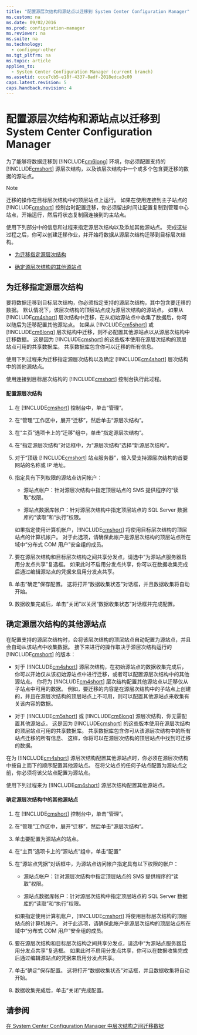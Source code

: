 ```yaml
---
title: "配置源层次结构和源站点以迁移到 System Center Configuration Manager"
ms.custom: na
ms.date: 09/02/2016
ms.prod: configuration-manager
ms.reviewer: na
ms.suite: na
ms.technology: 
  - configmgr-other
ms.tgt_pltfrm: na
ms.topic: article
applies_to: 
  - System Center Configuration Manager (current branch)
ms.assetid: ccce7cb5-e18f-4337-8adf-2018edca3c00
caps.latest.revision: 5
caps.handback.revision: 4
---
```

# 配置源层次结构和源站点以迁移到 System Center Configuration Manager
为了能够将数据迁移到 [!INCLUDE[cm6long](../LocTest/includes/cm6long_md.md)] 环境，你必须配置支持的 [!INCLUDE[cmshort](../LocTest/includes/cmshort_md.md)] 源层次结构，以及该层次结构中一个或多个包含要迁移的数据的源站点。  
  
> [!NOTE]  
>  迁移的操作在目标层次结构中的顶层站点上运行。 如果在使用连接到主子站点的 [!INCLUDE[cmshort](../LocTest/includes/cmshort_md.md)] 控制台时配置迁移，你必须留出时间让配置复制到管理中心站点，开始运行，然后将状态复制回连接到的主站点。  
  
 使用下列部分中的信息和过程来指定源层次结构以及添加其他源站点。 完成这些过程之后，你可以创建迁移作业，并开始将数据从源层次结构迁移到目标层次结构。  
  
-   [为迁移指定源层次结构](#BKBM_ConfigSrcHierarchy)  
  
-   [确定源层次结构的其他源站点](#BKBM_ConfigSrcSites)  
  
##  <a name="BKBM_ConfigSrcHierarchy"></a> 为迁移指定源层次结构  
 要将数据迁移到目标层次结构，你必须指定支持的源层次结构，其中包含要迁移的数据。 默认情况下，该层次结构的顶层站点成为源层次结构的源站点。 如果从 [!INCLUDE[cm4short](../LocTest/includes/cm4short_md.md)] 层次结构中迁移，在从初始源站点中收集了数据后，你可以随后为迁移配置其他源站点。 如果从 [!INCLUDE[cm5short](../LocTest/includes/cm5short_md.md)] 或 [!INCLUDE[cm6long](../LocTest/includes/cm6long_md.md)] 层次结构中迁移，则不必配置其他源站点以从源层次结构中迁移数据。 这是因为 [!INCLUDE[cmshort](../LocTest/includes/cmshort_md.md)] 的这些版本使用在源层次结构的顶层站点可用的共享数据库。 共享数据库包含你可以迁移的所有信息。  
  
 使用下列过程来为迁移指定源层次结构以及确定 [!INCLUDE[cm4short](../LocTest/includes/cm4short_md.md)] 层次结构中的其他源站点。  
  
 使用连接到目标层次结构的 [!INCLUDE[cmshort](../LocTest/includes/cmshort_md.md)] 控制台执行此过程。  
  
#### 配置源层次结构  
  
1.  在 [!INCLUDE[cmshort](../LocTest/includes/cmshort_md.md)] 控制台中，单击“管理”。  
  
2.  在“管理”工作区中，展开“迁移”，然后单击“源层次结构”。  
  
3.  在“主页”选项卡上的“迁移”组中，单击“指定源层次结构”。  
  
4.  在“指定源层次结构”对话框中，为“源层次结构”选择“新源层次结构”。  
  
5.  对于“顶级 [!INCLUDE[cmshort](../LocTest/includes/cmshort_md.md)] 站点服务器”，输入受支持源层次结构的首要网站的名称或 IP 地址。  
  
6.  指定具有下列权限的源站点访问帐户：  
  
    -   源站点帐户：针对源层次结构中指定顶层站点的 SMS 提供程序的“读取”权限。  
  
    -   源站点数据库帐户：针对源层次结构中指定顶层站点的 SQL Server 数据库的“读取”和“执行”权限。  
  
     如果指定使用计算机帐户，[!INCLUDE[cmshort](../LocTest/includes/cmshort_md.md)] 将使用目标层次结构的顶层站点的计算机帐户。 对于此选项，请确保此帐户是源层次结构的顶层站点所在域中“分布式 COM 用户”安全组的成员。  
  
7.  要在源层次结构和目标层次结构之间共享分发点，请选中“为源站点服务器启用分发点共享”复选框。 如果此时不启用分发点共享，你可以在数据收集完成后通过编辑源站点的凭据来启用分发点共享。  
  
8.  单击“确定”保存配置。 这将打开“数据收集状态”对话框，并且数据收集将自动开始。  
  
9. 数据收集完成后，单击“关闭”以关闭“数据收集状态”对话框并完成配置。  
  
##  <a name="BKBM_ConfigSrcSites"></a> 确定源层次结构的其他源站点  
 在配置支持的源层次结构时，会将该层次结构的顶层站点自动配置为源站点，并且会自动从该站点中收集数据。 接下来进行的操作取决于源层次结构运行的 [!INCLUDE[cmshort](../LocTest/includes/cmshort_md.md)] 的版本：  
  
-   对于 [!INCLUDE[cm4short](../LocTest/includes/cm4short_md.md)] 源层次结构，在初始源站点的数据收集完成后，你可以开始仅从该初始源站点中进行迁移，或者可以配置源层次结构中的其他源站点。 你将为 [!INCLUDE[cm4short](../LocTest/includes/cm4short_md.md)] 层次结构配置其他源站点以迁移仅从子站点中可用的数据。 例如，要迁移的内容是在源层次结构中的子站点上创建的，并且在源层次结构的顶层站点上不可用，则可以配置其他源站点来收集有关该内容的数据。  
  
-   对于 [!INCLUDE[cm5short](../LocTest/includes/cm5short_md.md)] 或 [!INCLUDE[cm6long](../LocTest/includes/cm6long_md.md)] 源层次结构，你无需配置其他源站点。 这是因为 [!INCLUDE[cmshort](../LocTest/includes/cmshort_md.md)] 的这些版本使用在源层次结构的顶层站点可用的共享数据库。 共享数据库包含你可从该源层次结构中的所有站点迁移的所有信息、 这样，你将可以在源层次结构的顶层站点中找到可迁移的数据。  
  
 在为 [!INCLUDE[cm4short](../LocTest/includes/cm4short_md.md)] 源层次结构配置其他源站点时，你必须在源层次结构中按自上而下的顺序配置其他源站点。 在将父站点的任何子站点配置为源站点之前，你必须将该父站点配置为源站点。  
  
 使用下列过程来为 [!INCLUDE[cm4short](../LocTest/includes/cm4short_md.md)] 源层次结构配置其他源站点。  
  
#### 确定源层次结构中的其他源站点  
  
1.  在 [!INCLUDE[cmshort](../LocTest/includes/cmshort_md.md)] 控制台中，单击“管理”。  
  
2.  在“管理”工作区中，展开“迁移”，然后单击“源层次结构”。  
  
3.  单击要配置为源站点的站点。  
  
4.  在“主页”选项卡上的“源站点”组中，单击“配置”  
  
5.  在“源站点凭据”对话框中，为源站点访问帐户指定具有以下权限的帐户：  
  
    -   源站点帐户：针对源层次结构中指定顶层站点的 SMS 提供程序的“读取”权限。  
  
    -   源站点数据库帐户：针对源层次结构中指定顶层站点的 SQL Server 数据库的“读取”和“执行”权限。  
  
     如果指定使用计算机帐户，[!INCLUDE[cmshort](../LocTest/includes/cmshort_md.md)] 将使用目标层次结构的顶层站点的计算机帐户。 对于此选项，请确保此帐户是源层次结构的顶层站点所在域中“分布式 COM 用户”安全组的成员。  
  
6.  要在源层次结构和目标层次结构之间共享分发点，请选中“为源站点服务器启用分发点共享”复选框。 如果此时不启用分发点共享，你可以在数据收集完成后通过编辑源站点的凭据来启用分发点共享。  
  
7.  单击“确定”保存配置。 这将打开“数据收集状态”对话框，并且数据收集将自动开始。  
  
8.  数据收集完成后，单击“关闭”完成配置。  
  
## 请参阅  
 [在 System Center Configuration Manager 中层次结构之间迁移数据](../LocTest/Migrate-data-between-hierarchies-in-System-Center-Configuration-Manager.md)